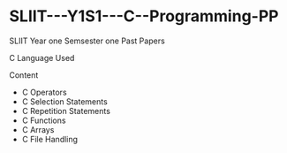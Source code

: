 # SLIIT---Y1S1---C--Programming-PP

SLIIT Year one Semsester one Past Papers

C Language Used 

Content

  * C Operators
  * C Selection Statements
  * C Repetition Statements
  * C Functions
  * C Arrays
  * C File Handling
